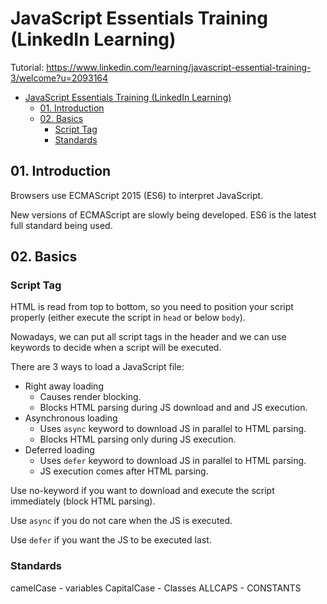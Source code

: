# JavaScript Essentials Training (LinkedIn Learning)

Tutorial: https://www.linkedin.com/learning/javascript-essential-training-3/welcome?u=2093164

- [JavaScript Essentials Training (LinkedIn Learning)](#javascript-essentials-training-linkedin-learning)
  - [01. Introduction](#01-introduction)
  - [02. Basics](#02-basics)
    - [Script Tag](#script-tag)
    - [Standards](#standards)


## 01. Introduction

Browsers use ECMAScript 2015 (ES6) to interpret JavaScript.

New versions of ECMAScript are slowly being developed. ES6 is the latest full standard being used.

## 02. Basics

### Script Tag

HTML is read from top to bottom, so you need to position your script properly (either execute the script in `head` or below `body`).

Nowadays, we can put all script tags in the header and we can use keywords to decide when a script will be executed.

There are 3 ways to load a JavaScript file:
* Right away loading
  * Causes render blocking.
  * Blocks HTML parsing during JS download and and JS execution.
* Asynchronous loading
  * Uses `async` keyword to download JS in parallel to HTML parsing.
  * Blocks HTML parsing only during JS execution.
* Deferred loading
  * Uses `defer` keyword to download JS in parallel to HTML parsing.
  * JS execution comes after HTML parsing.

Use no-keyword if you want to download and execute the script immediately (block HTML parsing).

Use `async` if you do not care when the JS is executed.

Use `defer` if you want the JS to be executed last.

### Standards

camelCase - variables
CapitalCase - Classes
ALLCAPS - CONSTANTS